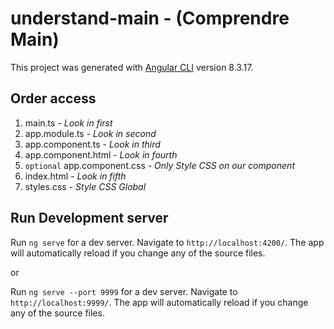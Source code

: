 # understand-main - (Comprendre Main)

This project was generated with [Angular CLI](https://github.com/angular/angular-cli) version 8.3.17.

## Order access
1. main.ts - *Look in first*
2. app.module.ts - *Look in second*
3. app.component.ts - *Look in third*
4. app.component.html - *Look in fourth*
5. `optional` app.component.css - *Only Style CSS on our component*
6. index.html - *Look in fifth*
7. styles.css - *Style CSS Global*

## Run Development server

Run ``` ng serve ``` for a dev server. Navigate to `http://localhost:4200/`. The app will automatically reload if you change any of the source files.

or

Run ``` ng serve --port 9999 ``` for a dev server. Navigate to `http://localhost:9999/`. The app will automatically reload if you change any of the source files.